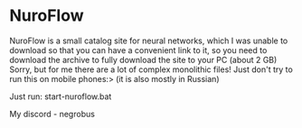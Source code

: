 # NuroFlow

NuroFlow is a small catalog site for neural networks, which I was unable to download so that you can have a convenient link to it, so you need to download the archive to fully download the site to your PC (about 2 GB) Sorry, but for me there are a lot of complex monolithic files! Just don't try to run this on mobile phones:> (it is also mostly in Russian) 

Just run: start-nuroflow.bat

My discord - negrobus
